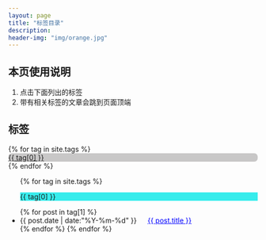 ```yaml
---
layout: page
title: "标签目录"
description: 
header-img: "img/orange.jpg"  
---
```


## 本页使用说明

1. 点击下面列出的标签
2. 带有相关标签的文章会跳到页面顶端


## 标签

<!--列出所有文章的标签-->
<div id='tag_cloud'>
{% for tag in site.tags %}
&emsp;<a href="#{{ tag[0] }}" title="{{ tag[0] }}" style=" background-color:rgb(200, 199, 199); display:block;   -webkit-border-radius: 7px; -moz-border-radius: 7px; border-radius: 7px;"  target="_self">{{ tag[0] }}</a>
{% endfor %}
</div>

<ul class="listing">
{% for tag in site.tags %}
  <br/>
  <p class="listing-seperator" id="{{ tag[0] }}" style=" background-color:rgb(55, 236, 236)">{{ tag[0] }}</p>
{% for post in tag[1] %}
  <li class="listing-item">
  <time datetime="{{ post.date | date:"%Y-%m-%d" }}">{{ post.date | date:"%Y-%m-%d" }}</time>
&emsp;
  <a href="{{ post.url }}" title="{{ post.title }}" style="color:blue">{{ post.title }}</a>
  </li>
{% endfor %}
{% endfor %}
</ul>
